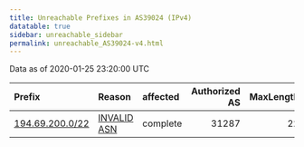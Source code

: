 ```yaml
---
title: Unreachable Prefixes in AS39024 (IPv4)
datatable: true
sidebar: unreachable_sidebar
permalink: unreachable_AS39024-v4.html
---
```


Data as of 2020-01-25 23:20:00 UTC


<div class="datatable-begin"></div>

| Prefix                                                   | Reason                                                                                                 | affected   |   Authorized AS |   MaxLength | Anchor                                         |   unreachable /24s |
|:---------------------------------------------------------|:-------------------------------------------------------------------------------------------------------|:-----------|----------------:|------------:|:-----------------------------------------------|-------------------:|
| [194.69.200.0/22](https://stat.ripe.net/194.69.200.0/22) | [INVALID ASN](https://rpki-validator.ripe.net/announcement-preview?asn=AS39024&prefix=194.69.200.0/22) | complete   |           31287 |          22 | [RIPE](unreachable_RIPE_NCC_RPKI_Root-v4.html) |                  4 |

<div class="datatable-end"></div>